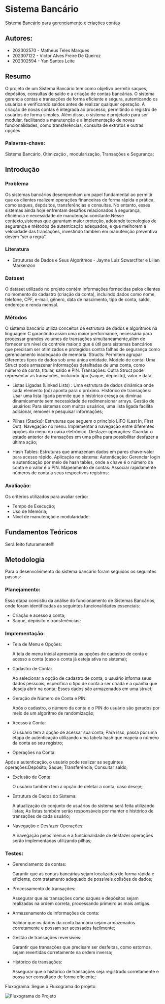 # Sistema Bancário
Sistema Bancário para gerenciamento e criações contas 

## Autores: 


- 202302570 - Matheus Teles Marques 
- 202307122 - Victor Alves Freire De Queiroz
- 202302594 - Yan Santos Leite



## Resumo

O projeto de um Sistema Bancário tem como objetivo permitir saques, depósitos, consultas de saldo e a criação de contas bancárias.
O sistema gerencia contas e transações de forma eficiente e segura, autenticando os usuários e verificando saldos antes de realizar 
qualquer operação. A criação de novas contas é integrada ao processo, permitindo o registro de usuários de forma simples. Além disso,
o sistema é projetado para ser modular, facilitando a manutenção e a implementação de novas funcionalidades, como transferências,
consulta de extratos e outras opções.

### Palavras-chave: 
Sistema Bancário, Otimização , modularização, Transações e Segurança; 



## Introdução

### Problema
Os sistemas bancários desempenham um papel fundamental ao permitir que os clientes realizem operações financeiras de forma rápida e prática, como saques, depósitos, transferências e consultas. No entanto, esses sistemas ainda hoje enfrentam desafios relacionados à segurança, eficiência e necessidade de manutenção constante.Nesse contexto,sistemas que garantam maior proteção, adotando tecnologias de segurança e métodos de autenticação adequados, e que melhorem a velocidade das transações, investindo também em manutenção preventiva devem “ser a regra”.

### Literatura

* Estruturas de Dados e Seus Algoritmos - Jayme Luiz Szwarcfiter e Lilian Markenzon

### Dataset

O dataset utilizado no projeto contém informações fornecidas pelos clientes no momento do cadastro (criação da conta), incluindo dados como nome, telefone, CPF, e-mail, gênero, data de nascimento, tipo de conta, saldo, endereço e renda mensal.

### Métodos

O sistema bancário utiliza conceitos de estrutura de dados e algoritmos na linguagem C garantindo assim uma maior performance, necessária para processar grandes volumes de transações simultaneamente,além de fornecer um nível de controle maior,o que é útil para sistemas bancários que precisam ser otimizados e protegidos contra falhas de segurança como gerenciamento inadequado de memória.
Structs: Permitem agrupar diferentes tipos de dados sob uma única entidade. Modelo de conta: Uma Struct pode armazenar informações detalhadas de uma conta, como número da conta, titular, saldo e PIN. Transações: Outra Struct pode representar as transações, incluindo tipo (saque, depósito), valor e data;

* Listas Ligadas (Linked Lists) :
Uma estrutura de dados dinâmica onde cada elemento (nó) aponta para o próximo. Histórico de transações: Usar uma lista ligada permite que o histórico cresça ou diminua dinamicamente sem necessidade de redimensionar arrays. Gestão de usuários: Para sistemas com muitos usuários, uma lista ligada facilita adicionar, remover e pesquisar informações;


* Pilhas (Stacks):
Estruturas que seguem o princípio LIFO (Last In, First Out). Navegação no menu: Implementar a navegação entre diferentes opções do menu do caixa eletrônico. Desfazer operações: Guardar o estado anterior de transações em uma pilha para possibilitar desfazer a última ação;


* Hash Tables:
Estruturas que armazenam dados em pares chave-valor para acesso rápido. Aplicação no sistema: Autenticação: Gerenciar login e autenticação por meio de hash tables, onde a chave é o número da conta e o valor é o PIN. Mapeamento de contas: Associar rapidamente números de conta a seus respectivos registros;


### Avaliação:

Os critérios utilizados para avaliar serão:
   * Tempo de Execução;
   * Uso de Memória; 
   * Nível de manutenção e modularidade:

## Fundamentos Teóricos


Será feito futuramente!!!

## Metodologia


Para o  desenvolvimento do sistema bancário foram seguidos os seguintes passos:

### Planejamento:

Essa etapa  consistiu da análise do funcionamento de Sistemas Bancários, onde foram identificadas as seguintes funcionalidades essenciais:
* Criação e acesso a conta;
* Saque, depósito e transferências;

### Implementação:

* Tela de Menu e Opções:

  A tela de menu inicial apresenta as opções de cadastro de conta e acesso a conta (caso a conta já esteja ativa no sistema);

* Cadastro de Conta:

  Ao selecionar a opção de cadastro de conta, o usuário informa seus dados pessoais, especifica o tipo de conta a ser criada e a quantia que deseja abrir na conta;
  Esses dados são armazenados em uma struct;

* Geração de Número de Conta e PIN:

  Após o cadastro, o número da conta e o PIN do usuário são gerados por meio de um algoritmo de randomização;
  
* Acesso à Conta:

  O usuário tem a opção de acessar sua conta;
  Para isso, passa por uma etapa de autenticação utilizando uma tabela hash que mapeia o número da conta ao seu registro;

* Operações na Conta:

Após a autenticação, o usuário pode realizar as seguintes operações:Depósito; Saque; Transferência; Consultar saldo;

* Exclusão de Conta:

  O usuário também tem a opção de deletar a conta, caso deseje;

* Estrutura de Dados do Sistema:

  A atualização do conjunto de usuários do sistema será feita utilizando listas;
  As listas também serão responsáveis por manter o histórico de transações de cada usuário;

* Navegação e Desfazer Operações:

  A navegação pelos menus e a funcionalidade de desfazer operações serão implementadas utilizando pilhas;

### Testes:

* Gerenciamento de contas:

  Garantir que as contas bancárias sejam localizadas de forma rápida e eficiente, com tratamento adequado de possíveis colisões de dados;

* Processamento de transações:

  Assegurar que as transações como saques e depósitos sejam realizadas na ordem correta, processando primeiro as mais antigas.

* Armazenamento de informações de conta:

  Validar que os dados da conta bancária sejam armazenados corretamente e possam ser acessados facilmente;

* Gestão de transações reversíveis:

  Garantir que transações que precisam ser desfeitas, como estornos, sejam revertidas corretamente na ordem inversa;

* Histórico de transações: 
  
  Assegurar que o histórico de transações seja registrado corretamente e possa ser consultado de forma eficiente;

Fluxograma:
Segue o Fluxograma do projeto: 

![Fluxograma do Projeto](assets/FluxogramaFinal.jpg)


